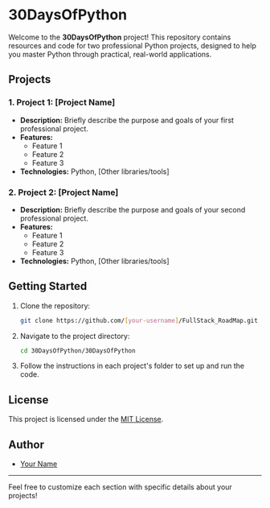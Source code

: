 # 30DaysOfPython

Welcome to the **30DaysOfPython** project! This repository contains resources and code for two professional Python projects, designed to help you master Python through practical, real-world applications.

## Projects

### 1. Project 1: [Project Name]
- **Description:** Briefly describe the purpose and goals of your first professional project.
- **Features:**
    - Feature 1
    - Feature 2
    - Feature 3
- **Technologies:** Python, [Other libraries/tools]

### 2. Project 2: [Project Name]
- **Description:** Briefly describe the purpose and goals of your second professional project.
- **Features:**
    - Feature 1
    - Feature 2
    - Feature 3
- **Technologies:** Python, [Other libraries/tools]

## Getting Started

1. Clone the repository:
     ```bash
     git clone https://github.com/[your-username]/FullStack_RoadMap.git
     ```
2. Navigate to the project directory:
     ```bash
     cd 30DaysOfPython/30DaysOfPython
     ```
3. Follow the instructions in each project's folder to set up and run the code.

## License

This project is licensed under the [MIT License](LICENSE).

## Author

- [Your Name](https://github.com/[your-username])

---

Feel free to customize each section with specific details about your projects!